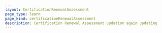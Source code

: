 ```yaml
--- 
layout: CertificationRenewalAssessment 
page_type: learn
page_kind: certificationRenewalAssessment
description: Certification Renewal Assessment updation again updating
--- 
```

